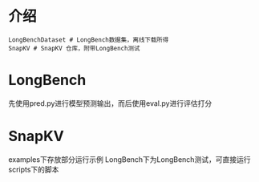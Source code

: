 # 介绍
```
LongBenchDataset # LongBench数据集，离线下载所得
SnapKV # SnapKV 仓库，附带LongBench测试
```

# LongBench
先使用pred.py进行模型预测输出，而后使用eval.py进行评估打分

# SnapKV
examples下存放部分运行示例
LongBench下为LongBench测试，可直接运行scripts下的脚本